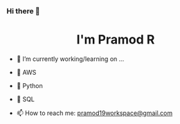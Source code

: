 ### Hi there 👋

<h1 align="center">I'm Pramod R</h1>

<!--
**pramod19workspace/pramod19workspace** is a ✨ _special_ ✨ repository because its `README.md` (this file) appears on your GitHub profile.

Here are some ideas to get you started:-->

<!-- 
- 🔭 I’m currently working on ...
-->


- 🔭 I’m currently working/learning on ...
- 🌱 AWS
- 🌱 Python
- 🌱 SQL

- 📫 How to reach me: pramod19workspace@gmail.com
<!--
- 👯 I’m looking to collaborate on ...
- 🤔 I’m looking for help with ...
- 💬 Ask me about ...
- 📫 How to reach me: pramod19workspace@gmail.com
- 😄 Pronouns: ...
- ⚡ Fun fact: ...
-->

